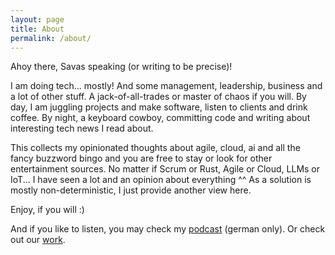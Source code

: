 ```yaml
---
layout: page
title: About
permalink: /about/
---
```


Ahoy there, Savas speaking (or writing to be precise)!

I am doing tech... mostly! And some management, leadership, business and a lot of other stuff. A jack-of-all-trades or master of chaos if you will.
By day, I am juggling projects and make software, listen to clients and drink coffee. 
By night, a keyboard cowboy, committing code and writing about interesting tech news I read about.

This collects my opinionated thoughts about agile, cloud, ai and all the fancy buzzword bingo and you are free to stay or look for other entertainment sources.
No matter if Scrum or Rust, Agile or Cloud, LLMs or IoT... I have seen a lot and an opinion about everything ^^
As a solution is mostly non-deterministic, I just provide another view here.

Enjoy, if you will :)

And if you like to listen, you may check my [podcast](https://www.spreaker.com/podcast/codebarn-digitalisierung-von-dev-bis-ops--5311109) (german only).
Or check out our [work](elipzis.com).
